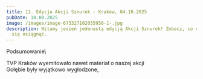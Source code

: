 ```yaml
---
title: 11. Edycja Akcji Sznurek - Kraków, 04.10.2025
pubDate: 10.08.2025
image: /images/image-673327102055950-1-.jpg
description: Witamy jesień jedenastą edycją Akcji Sznurek! Zobacz, co udało nam
  się osiągnąć.
---
```

Podsumowanie\

TVP Kraków wyemitowało nawet materiał o naszej akcji\
Gołębie były wyjątkowo wygłodzone,
